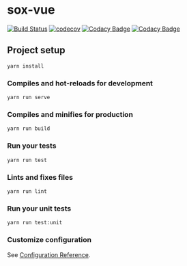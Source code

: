 # sox-vue

[![Build Status](https://travis-ci.org/yunyu950908/sox-vue.svg?branch=develop)](https://travis-ci.org/yunyu950908/sox-vue)
[![codecov](https://codecov.io/gh/yunyu950908/sox-vue/branch/develop/graph/badge.svg)](https://codecov.io/gh/yunyu950908/sox-vue)
[![Codacy Badge](https://api.codacy.com/project/badge/Grade/d7139e308bb14efba3f18cf253fe67ff)](https://www.codacy.com/app/yunyu950908/sox-vue?utm_source=github.com&amp;utm_medium=referral&amp;utm_content=yunyu950908/sox-vue&amp;utm_campaign=Badge_Grade)
[![Codacy Badge](https://api.codacy.com/project/badge/Coverage/d7139e308bb14efba3f18cf253fe67ff)](https://www.codacy.com/app/yunyu950908/sox-vue?utm_source=github.com&utm_medium=referral&utm_content=yunyu950908/sox-vue&utm_campaign=Badge_Coverage)


## Project setup
```
yarn install
```

### Compiles and hot-reloads for development
```
yarn run serve
```

### Compiles and minifies for production
```
yarn run build
```

### Run your tests
```
yarn run test
```

### Lints and fixes files
```
yarn run lint
```

### Run your unit tests
```
yarn run test:unit
```

### Customize configuration
See [Configuration Reference](https://cli.vuejs.org/config/).
